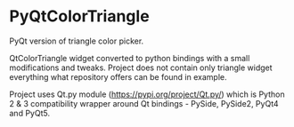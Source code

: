 # PyQtColorTriangle
PyQt version of triangle color picker.

QtColorTriangle widget converted to python bindings with a small modifications and tweaks. Project does not contain only triangle widget everything what repository offers can be found in example.

Project uses Qt.py module (https://pypi.org/project/Qt.py/) which is Python 2 & 3 compatibility wrapper around Qt bindings - PySide, PySide2, PyQt4 and PyQt5.
